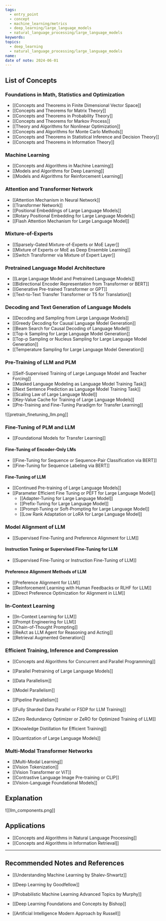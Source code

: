 ```yaml
---
tags:
  - entry_point
  - concept
  - machine_learning/metrics
  - deep_learning/large_language_models
  - natural_language_processing/large_language_models
keywords: 
topics:
  - deep_learning
  - natural_language_processing/large_language_models
name: 
date of note: 2024-06-01
---
```


## List of Concepts

### Foundations in Math, Statistics and Optimization

- [[Concepts and Theorems in Finite Dimensional Vector Space]]
- [[Concepts and Theorems for Matrix Theory]]
- [[Concepts and Theorems in Probability Theory]]
- [[Concepts and Theorems for Markov Process]]
- [[Theory and Algorithms for Nonlinear Optimization]]
- [[Concepts and Algorithms for Monte Carlo Methods]]
- [[Concepts and Theorems in Statistical Inference and Decision Theory]]
- [[Concepts and Theorems in Information Theory]]

### Machine Learning

- [[Concepts and Algorithms in Machine Learning]]
- [[Models and Algorithms for Deep Learning]]
- [[Models and Algorithms for Reinforcement Learning]]

### Attention and Transformer Network

- [[Attention Mechanism in Neural Network]]
- [[Transformer Network]]
- [[Positional Embeddings of Large Language Models]]
- [[Rotary Positional Embedding for Large Language Models]]
- [[Flash Attention Mechanism for Large Language Model]]

### Mixture-of-Experts

- [[Sparsely-Gated Mixture-of-Experts or MoE Layer]]
- [[Mixture of Experts or MoE as Deep Ensemble Learning]]
- [[Switch Transformer via Mixture of Expert Layer]]


### Pretrained Language Model Architecture

- [[Large Language Model and Pretrained Language Models]]
- [[Bidirectional Encoder Representation from Transformer or BERT]]
- [[Generative Pre-trained Transformer or GPT]]
- [[Text-to-Text Transfer Transformer or T5 for Translation]]

### Decoding and Text Generation of Language Models

- [[Decoding and Sampling from Large Language Models]]
- [[Greedy Decoding for Causal Language Model Generation]]
- [[Beam Search for Causal Decoding of Language Model]]
- [[Top-k Sampling for Large Language Model Generation]]
- [[Top-p Sampling or Nucleus Sampling for Large Language Model Generation]]
- [[Temperature Sampling for Large Language Model Generation]]

### Pre-Training of LLM and PLM

- [[Self-Supervised Training of Large Language Model and Teacher Forcing]]
- [[Masked Language Modeling as Language Model Training Task]]
- [[Next Sentence Prediction as Language Model Training Task]]
- [[Scaling Law of Large Language Model]]
- [[Key-Value Cache for Training of Large Language Models]]
- [[Pre-Training and Fine-Tuning Paradigm for Transfer Learning]]

![[pretrain_finetuning_llm.png]]

### Fine-Tuning of PLM and LLM

- [[Foundational Models for Transfer Learning]]

#### Fine-Tuning of Encoder-Only LMs

- [[Fine-Tuning for Sequence or Sequence-Pair Classification via BERT]]
- [[Fine-Tuning for Sequence Labeling via BERT]]

#### Fine-Tuning of LLM

- [[Continued Pre-training of Large Language Models]]
- [[Parameter Efficient Fine Tuning or PEFT for Large Language Model]]
	- [[Adapter-Tuning for Large Language Model]]
	- [[Prefix-Tuning for Large Language Model]]
	- [[Prompt-Tuning or Soft-Prompting for Large Language Model]]
	- [[Low Rank Adaptation or LoRA for Large Language Model]]


### Model Alignment of LLM

- [[Supervised Fine-Tuning and Preference Alignment for LLM]]

#### Instruction Tuning or Supervised Fine-Tuning for LLM

- [[Supervised Fine-Tuning or Instruction Fine-Tuning of LLM]]

#### Preference Alignment Methods of LLM

- [[Preference Alignment for LLM]]
- [[Reinforcement Learning with Human Feedbacks or RLHF for LLM]]
- [[Direct Preference Optimization for Alignment in LLM]]


### In-Context Learning

- [[In-Context Learning for LLM]]
- [[Prompt Engineering for LLM]]
- [[Chain-of-Thought Prompting]]
- [[ReAct as LLM Agent for Reasoning and Acting]]
- [[Retrieval Augmented Generation]]

### Efficient Training, Inference and Compression

- [[Concepts and Algorithms for Concurrent and Parallel Programming]]

- [[Parallel Pretraining of Large Language Models]]
- [[Data Parallelism]]
- [[Model Parallelism]]
- [[Pipeline Parallelism]]

- [[Fully Sharded Data Parallel or FSDP for LLM Training]]
- [[Zero Redundancy Optimizer or ZeRO for Optimized Training of LLM]]
- [[Knowledge Distillation for Efficient Training]]
- [[Quantization of Large Language Models]]



### Multi-Modal Transformer Networks

- [[Multi-Modal Learning]]
- [[Vision Tokenization]]
- [[Vision Transformer or ViT]]
- [[Contrastive Language Image Pre-training or CLIP]]
- [[Vision-Language Foundational Models]]



## Explanation

![[llm_components.png]]

## Applications

- [[Concepts and Algorithms in Natural Language Processing]]
- [[Concepts and Algorithms in Information Retrieval]]



-----------
##  Recommended Notes and References

- [[Understanding Machine Learning by Shalev-Shwartz]]


- [[Deep Learning by Goodfellow]]
- [[Probabilistic Machine Learning Advanced Topics by Murphy]]
- [[Deep Learning Foundations and Concepts by Bishop]]

- [[Artificial Intelligence Modern Approach by Russell]]


